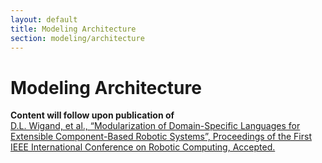 ```yaml
---
layout: default
title: Modeling Architecture
section: modeling/architecture
---
```

<style>
  h3 {
    margin: 40px 0px 20px 0px;
  }
</style>
<div class="page-header">
  <h1>Modeling Architecture</h1>
</div>

**Content will follow upon publication of**  
[D.L. Wigand, et al., “Modularization of Domain-Specific Languages for Extensible Component-Based Robotic Systems”, Proceedings of the First IEEE International Conference on Robotic Computing, Accepted.](https://pub.uni-bielefeld.de/publication/2908555)
